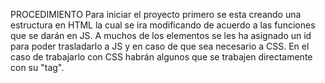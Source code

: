PROCEDIMIENTO
Para iniciar el proyecto primero se esta creando una estructura en HTML la cual se ira
modificando de acuerdo a las funciones que se darán en JS.
A muchos de los elementos se les ha asignado un id para poder trasladarlo a JS y en caso de que sea necesario a CSS. En el caso de trabajarlo con CSS habrán algunos que se trabajen directamente con su "tag".
